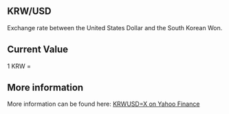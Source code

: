 ## KRW/USD

Exchange rate between the United States Dollar and the South Korean Won.

## Current Value

1 KRW = <Topic topic="finance/stock-exchange/currency/KRW/USD" decimals="3" unit="USD"/>

## More information

More information can be found here: [KRWUSD=X on Yahoo Finance](https://finance.yahoo.com/quote/KRWUSD=X/)

